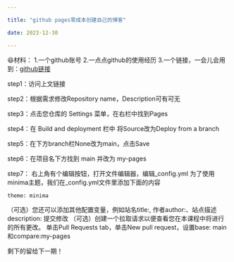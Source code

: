 ```yaml
---

title: "github pages零成本创建自己的博客"

date: 2023-12-30

---
```


😆材料：
1.一个github账号
2.一点点github的使用经历
3.一个链接，一会儿会用到：[github链接](https://github.com/new?template_owner=skills&template_name=github-pages&owner=%40me&name=skills-github-pages&description=My+clone+repository&visibility=public)

step1：访问上文链接

step2：根据需求修改Repository name，Description可有可无

step3：点击您仓库的 Settings 菜单，在右栏中找到Pages

step4：在 Build and deployment 栏中 将Source改为Deploy from a branch

step5：在下方branch栏None改为main，点击Save

step6：在项目名下方找到 main 并改为 my-pages

step7：
右上角有个编辑按钮，打开文件编辑器，编辑_config.yml
为了使用minima主题，我们在_config.yml文件里添加下面的内容

`theme: minima`

（可选）您还可以添加其他配置变量，例如站名title:, 作者author:、站点描述description:
提交修改
（可选）创建一个拉取请求以便查看您在本课程中将进行的所有更改。 单击Pull Requests tab，单击New pull request，设置base: main和compare:my-pages

剩下的留给下一期！
